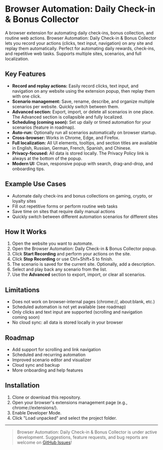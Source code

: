 # Browser Automation: Daily Check-in & Bonus Collector

A browser extension for automating daily check-ins, bonus collection, and routine web actions. Browser Automation: Daily Check-in & Bonus Collector lets you record your actions (clicks, text input, navigation) on any site and replay them automatically. Perfect for automating daily rewards, check-ins, and repetitive web tasks. Supports multiple sites, scenarios, and full localization.

## Key Features
- **Record and replay actions:** Easily record clicks, text input, and navigation on any website using the extension popup, then replay them with one click.
- **Scenario management:** Save, rename, describe, and organize multiple scenarios per website. Quickly switch between them.
- **Advanced section:** Export, import, or delete all scenarios in one place. The Advanced section is collapsible and fully localized.
- **Scheduling (coming soon):** Set up daily or timed automation for your scenarios (feature in roadmap).
- **Auto-run:** Optionally run all scenarios automatically on browser startup.
- **Cross-browser:** Works in Chrome, Edge, and Firefox.
- **Full localization:** All UI elements, tooltips, and section titles are available in English, Russian, German, French, Spanish, and Chinese.
- **Privacy-focused:** All data is stored locally. The Privacy Policy link is always at the bottom of the popup.
- **Modern UI:** Clean, responsive popup with search, drag-and-drop, and onboarding tips.


## Example Use Cases
- Automate daily check-ins and bonus collections on gaming, crypto, or loyalty sites
- Fill out repetitive forms or perform routine web tasks
- Save time on sites that require daily manual actions
- Quickly switch between different automation scenarios for different sites

## How It Works
1. Open the website you want to automate.
2. Open the Browser Automation: Daily Check-in & Bonus Collector popup.
3. Click **Start Recording** and perform your actions on the site.
4. Click **Stop Recording** or use Ctrl+Shift+S to finish.
5. The scenario is saved for the current site. Optionally, add a description.
6. Select and play back any scenario from the list.
7. Use the **Advanced** section to export, import, or clear all scenarios.

## Limitations
- Does not work on browser-internal pages (chrome://, about:blank, etc.)
- Scheduled automation is not yet available (see roadmap)
- Only clicks and text input are supported (scrolling and navigation coming soon)
- No cloud sync: all data is stored locally in your browser

## Roadmap
- Add support for scrolling and link navigation
- Scheduled and recurring automation
- Improved scenario editor and visualizer
- Cloud sync and backup
- More onboarding and help features

## Installation
1. Clone or download this repository.
2. Open your browser's extensions management page (e.g., chrome://extensions/).
3. Enable Developer Mode.
4. Click "Load unpacked" and select the project folder.

---

> Browser Automation: Daily Check-in & Bonus Collector is under active development. Suggestions, feature requests, and bug reports are welcome on [GitHub Issues](https://github.com/yourusername/website-auto-visitor/issues)!